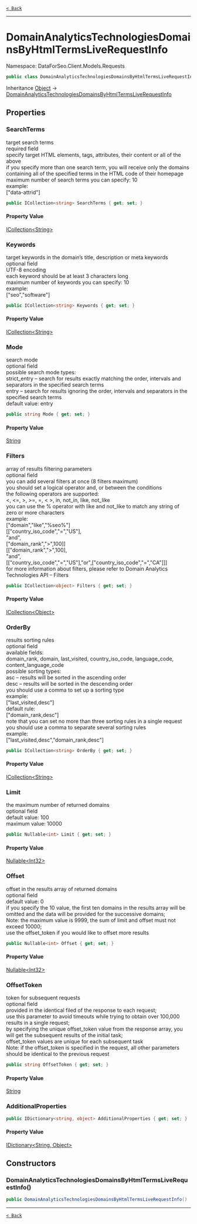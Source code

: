 [`< Back`](./)

---

# DomainAnalyticsTechnologiesDomainsByHtmlTermsLiveRequestInfo

Namespace: DataForSeo.Client.Models.Requests

```csharp
public class DomainAnalyticsTechnologiesDomainsByHtmlTermsLiveRequestInfo
```

Inheritance [Object](https://docs.microsoft.com/en-us/dotnet/api/system.object) → [DomainAnalyticsTechnologiesDomainsByHtmlTermsLiveRequestInfo](./dataforseo.client.models.requests.domainanalyticstechnologiesdomainsbyhtmltermsliverequestinfo)

## Properties

### **SearchTerms**

target search terms
 <br>required field
 <br>specify target HTML elements, tags, attributes, their content or all of the above
 <br>if you specify more than one search term, you will receive only the domains containing all of the specified terms in the HTML code of their homepage
 <br>maximum number of search terms you can specify: 10
 <br>example:
 <br>["data-attrid"]

```csharp
public ICollection<string> SearchTerms { get; set; }
```

#### Property Value

[ICollection&lt;String&gt;](https://docs.microsoft.com/en-us/dotnet/api/system.collections.generic.icollection-1)<br>

### **Keywords**

target keywords in the domain’s title, description or meta keywords
 <br>optional field
 <br>UTF-8 encoding
 <br>each keyword should be at least 3 characters long
 <br>maximum number of keywords you can specify: 10
 <br>example:
 <br>["seo","software"]

```csharp
public ICollection<string> Keywords { get; set; }
```

#### Property Value

[ICollection&lt;String&gt;](https://docs.microsoft.com/en-us/dotnet/api/system.collections.generic.icollection-1)<br>

### **Mode**

search mode
 <br>optional field
 <br>possible search mode types:
 <br>strict_entry – search for results exactly matching the order, intervals and separators in the specified search terms
 <br>entry – search for results ignoring the order, intervals and separators in the specified search terms
 <br>default value: entry

```csharp
public string Mode { get; set; }
```

#### Property Value

[String](https://docs.microsoft.com/en-us/dotnet/api/system.string)<br>

### **Filters**

array of results filtering parameters
 <br>optional field
 <br>you can add several filters at once (8 filters maximum)
 <br>you should set a logical operator and, or between the conditions
 <br>the following operators are supported:
 <br>&lt;, &lt;=, &gt;, &gt;=, =, &lt; &gt;, in, not_in, like, not_like
 <br>you can use the % operator with like and not_like to match any string of zero or more characters
 <br>example:
 <br>["domain","like","%seo%"]
 <br>[["country_iso_code","=","US"],
 <br>"and",
 <br>["domain_rank","&gt;",100]]
 <br>[["domain_rank","&gt;",100],
 <br>"and",
 <br>[["country_iso_code","=","US"],"or",["country_iso_code","=","CA"]]]
 <br>for more information about filters, please refer to Domain Analytics Technologies API – Filters

```csharp
public ICollection<object> Filters { get; set; }
```

#### Property Value

[ICollection&lt;Object&gt;](https://docs.microsoft.com/en-us/dotnet/api/system.collections.generic.icollection-1)<br>

### **OrderBy**

results sorting rules
 <br>optional field
 <br>available fields:
 <br>domain_rank, domain, last_visited, country_iso_code, language_code, content_language_code
 <br>possible sorting types:
 <br>asc – results will be sorted in the ascending order
 <br>desc – results will be sorted in the descending order
 <br>you should use a comma to set up a sorting type
 <br>example:
 <br>["last_visited,desc"]
 <br>default rule:
 <br>["domain_rank,desc"]
 <br>note that you can set no more than three sorting rules in a single request
 <br>you should use a comma to separate several sorting rules
 <br>example:
 <br>["last_visited,desc","domain_rank,desc"]

```csharp
public ICollection<string> OrderBy { get; set; }
```

#### Property Value

[ICollection&lt;String&gt;](https://docs.microsoft.com/en-us/dotnet/api/system.collections.generic.icollection-1)<br>

### **Limit**

the maximum number of returned domains
 <br>optional field
 <br>default value: 100
 <br>maximum value: 10000

```csharp
public Nullable<int> Limit { get; set; }
```

#### Property Value

[Nullable&lt;Int32&gt;](https://docs.microsoft.com/en-us/dotnet/api/system.nullable-1)<br>

### **Offset**

offset in the results array of returned domains
 <br>optional field
 <br>default value: 0
 <br>if you specify the 10 value, the first ten domains in the results array will be omitted and the data will be provided for the successive domains;
 <br>Note: the maximum value is 9999, the sum of limit and offset must not exceed 10000;
 <br>use the offset_token if you would like to offset more results

```csharp
public Nullable<int> Offset { get; set; }
```

#### Property Value

[Nullable&lt;Int32&gt;](https://docs.microsoft.com/en-us/dotnet/api/system.nullable-1)<br>

### **OffsetToken**

token for subsequent requests
 <br>optional field
 <br>provided in the identical filed of the response to each request;
 <br>use this parameter to avoid timeouts while trying to obtain over 100,000 results in a single request;
 <br>by specifying the unique offset_token value from the response array, you will get the subsequent results of the initial task;
 <br>offset_token values are unique for each subsequent task
 <br>Note: if the offset_token is specified in the request, all other parameters should be identical to the previous request

```csharp
public string OffsetToken { get; set; }
```

#### Property Value

[String](https://docs.microsoft.com/en-us/dotnet/api/system.string)<br>

### **AdditionalProperties**

```csharp
public IDictionary<string, object> AdditionalProperties { get; set; }
```

#### Property Value

[IDictionary&lt;String, Object&gt;](https://docs.microsoft.com/en-us/dotnet/api/system.collections.generic.idictionary-2)<br>

## Constructors

### **DomainAnalyticsTechnologiesDomainsByHtmlTermsLiveRequestInfo()**

```csharp
public DomainAnalyticsTechnologiesDomainsByHtmlTermsLiveRequestInfo()
```

---

[`< Back`](./)
